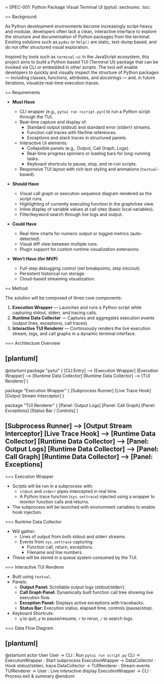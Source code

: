 = SPEC-001: Python Package Visual Terminal UI (pytui)
:sectnums:
:toc:


== Background

As Python development environments become increasingly script-heavy and modular, developers often lack a clean, interactive interface to explore the structure and documentation of Python packages from the terminal. 
Existing solutions such as `pydoc` or `help()` are static, text-dump based, and do not offer structured visual exploration.

Inspired by tools such as `terminal-ui` in the JavaScript ecosystem, this project aims to build a Python-based TUI (Terminal UI) package that can be invoked via CLI or embedded in other scripts. 
The tool will enable developers to quickly and visually inspect the structure of Python packages — including classes, functions, attributes, and docstrings — and, in future iterations, visualize real-time execution traces.

== Requirements

- **Must Have**
  - CLI wrapper (e.g., `pytui run <script.py>`) to run a Python script through the TUI.
  - Real-time capture and display of:
    - Standard output (stdout) and standard error (stderr) streams.
    - Function call traces with file/line references.
    - Exceptions and stack traces in structured panels.
  - Interactive UI elements:
    - Collapsible panels (e.g., Output, Call Graph, Logs).
    - Real-time progress spinners or loading bars for long-running tasks.
    - Keyboard shortcuts to pause, stop, and re-run scripts.
  - Responsive TUI layout with rich text styling and animations (`textual`-based).

- **Should Have**
  - Visual call graph or execution sequence diagram rendered as the script runs.
  - Highlighting of currently executing function in the graph/tree view.
  - Inline display of variable values at call sites (basic local variables).
  - Filter/keyword search through live logs and output.

- **Could Have**
  - Real-time charts for numeric output or logged metrics (auto-detected).
  - Visual diff view between multiple runs.
  - Plugin support for custom runtime visualization extensions.

- **Won’t Have (for MVP)**
  - Full-step debugging control (set breakpoints, step into/out).
  - Persistent historical run storage.
  - Cloud-based streaming visualization.


== Method

The solution will be composed of three core components:
1. **Execution Wrapper** — Launches and runs a Python script while capturing stdout, stderr, and tracing calls.
2. **Runtime Data Collector** — Captures and aggregates execution events (output lines, exceptions, call traces).
3. **Interactive TUI Renderer** — Continuously renders the live execution stream, logs, and call graphs in a dynamic terminal interface.

=== Architecture Overview

[plantuml]
----
@startuml
package "pytui" {
  [CLI Entry] --> [Execution Wrapper]
  [Execution Wrapper] --> [Runtime Data Collector]
  [Runtime Data Collector] --> [TUI Renderer]
}

package "Execution Wrapper" {
  [Subprocess Runner] 
  [Live Trace Hook]
  [Output Stream Interceptor]
}

package "TUI Renderer" {
  [Panel: Output Logs]
  [Panel: Call Graph]
  [Panel: Exceptions]
  [Status Bar / Controls]
}

[Subprocess Runner] --> [Output Stream Interceptor]
[Live Trace Hook] --> [Runtime Data Collector]
[Runtime Data Collector] --> [Panel: Output Logs]
[Runtime Data Collector] --> [Panel: Call Graph]
[Runtime Data Collector] --> [Panel: Exceptions]
----

=== Execution Wrapper

- Scripts will be run in a subprocess with:
  - `stdout` and `stderr` pipes intercepted in real time.
  - A Python trace function (`sys.settrace`) injected using a wrapper to monitor function calls and returns.
- The subprocess will be launched with environment variables to enable hook injection.

=== Runtime Data Collector

- Will gather:
  - Lines of output from both stdout and stderr streams.
  - Events from `sys.settrace` capturing:
    - Function call, return, exceptions.
    - Filename and line numbers.
- These will be stored in a queue system consumed by the TUI.

=== Interactive TUI Renderer

- Built using `textual`.
- Panels:
  - **Output Panel:** Scrollable output logs (stdout/stderr).
  - **Call Graph Panel:** Dynamically built function call tree showing live execution flow.
  - **Exception Panel:** Displays active exceptions with tracebacks.
  - **Status Bar:** Execution status, elapsed time, controls (pause/stop).
- Keyboard Shortcuts:
  - `q` to quit, `p` to pause/resume, `r` to rerun, `/` to search logs.

=== Data Flow Diagram

[plantuml]
----
@startuml
actor User
User -> CLI : Run `pytui run script.py`
CLI -> ExecutionWrapper : Start subprocess
ExecutionWrapper -> DataCollector : Hook stdout/stderr, trace
DataCollector -> TUIRenderer : Stream events
TUIRenderer -> User : Live interactive display
ExecutionWrapper -> CLI : Process exit & summary
@enduml

